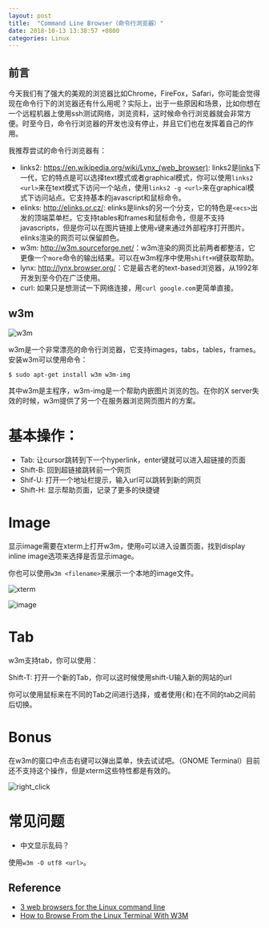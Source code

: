 ```yaml
---
layout: post
title:  "Command Line Browser（命令行浏览器）"
date: 2018-10-13 13:38:57 +0800
categories: Linux
---
```


## 前言

今天我们有了强大的美观的浏览器比如Chrome，FireFox，Safari，你可能会觉得现在命令行下的浏览器还有什么用呢？实际上，出于一些原因和场景，比如你想在一个远程机器上使用ssh测试网络，浏览资料，这时候命令行浏览器就会非常方便。时至今日，命令行浏览器的开发也没有停止，并且它们也在发挥着自己的作用。

我推荐尝试的命令行浏览器有：

* links2: <https://en.wikipedia.org/wiki/Lynx_(web_browser)>: links2是[links](https://en.wikipedia.org/wiki/Links_%28web_browser%29)下一代，它的特点是可以选择text模式或者graphical模式，你可以使用``links2 <url>``来在text模式下访问一个站点，使用``links2 -g <url>``来在graphical模式下访问站点。它支持基本的javascript和鼠标命令。
* elinks: <http://elinks.or.cz/>: elinks是links的另一个分支，它的特色是`<ecs>`出发的顶端菜单栏。它支持tables和frames和鼠标命令，但是不支持javascripts，但是你可以在图片链接上使用`v`键来通过外部程序打开图片。elinks渲染的网页可以保留颜色。
* w3m: <http://w3m.sourceforge.net/>：w3m渲染的网页比前两者都整洁，它更像一个`more`命令的输出结果。可以在w3m程序中使用`shift+H`键获取帮助。
* lynx: <http://lynx.browser.org/>：它是最古老的text-based浏览器，从1992年开发到至今仍在广泛使用。
* curl: 如果只是想测试一下网络连接，用``curl google.com``更简单直接。

## w3m

![w3m](https://www.howtogeek.com/wp-content/uploads/2012/01/xscreenshot8.png.pagespeed.gp+jp+jw+pj+ws+js+rj+rp+rw+ri+cp+md.ic.j-DDUhNL5k.png)

w3m是一个非常漂亮的命令行浏览器，它支持images，tabs，tables，frames。安装w3m可以使用命令：

```
$ sudo apt-get install w3m w3m-img
```

其中w3m是主程序，w3m-img是一个帮助内嵌图片浏览的包。在你的X server失效的时候，w3m提供了另一个在服务器浏览网页图片的方案。

# 基本操作：

* Tab: 让cursor跳转到下一个hyperlink，enter键就可以进入超链接的页面
* Shift-B: 回到超链接跳转前一个网页
* Shif-U: 打开一个地址栏提示，输入url可以跳转到新的网页
* Shift-H: 显示帮助页面，记录了更多的快捷键

# Image

显示image需要在xterm上打开w3m，使用`o`可以进入设置页面，找到display inline image选项来选择是否显示image。

你也可以使用`w3m <filename>`来展示一个本地的image文件。

![xterm](https://www.howtogeek.com/wp-content/uploads/2012/01/xscreenshot4.png.pagespeed.gp+jp+jw+pj+ws+js+rj+rp+rw+ri+cp+md.ic.HMlRdn0Rzf.png)

![image](https://www.howtogeek.com/wp-content/uploads/2012/01/xscreenshot5.png.pagespeed.gp+jp+jw+pj+ws+js+rj+rp+rw+ri+cp+md.ic.ZSpweFI8zr.png)

# Tab
w3m支持tab，你可以使用：

Shift-T: 打开一个新的Tab，你可以这时候使用shift-U输入新的网站的url

你可以使用鼠标来在不同的Tab之间进行选择，或者使用`{`和`}`在不同的tab之间前后切换。

# Bonus

在w3m的窗口中点击右键可以弹出菜单，快去试试吧。（GNOME Terminal）目前还不支持这个操作，但是xterm这些特性都是有效的。

![right_click](https://www.howtogeek.com/wp-content/uploads/2012/01/xscreenshot6.png.pagespeed.gp+jp+jw+pj+ws+js+rj+rp+rw+ri+cp+md.ic.6q0dQd2t-d.png)

# 常见问题

* 中文显示乱码？

使用``w3m -O utf8 <url>``。

## Reference

* [3 web browsers for the Linux command line](https://opensource.com/article/16/12/web-browsers-linux-command-line)
* [How to Browse From the Linux Terminal With W3M](https://www.howtogeek.com/103574/how-to-browse-from-the-linux-terminal-with-w3m/)
